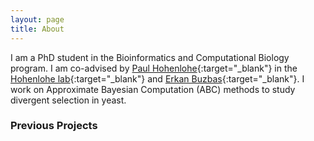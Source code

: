 ```yaml
---
layout: page
title: About
---
```


I am a PhD student in the Bioinformatics and Computational Biology program. 
I am co-advised by [Paul Hohenlohe](https://www.uidaho.edu/sci/biology/people/faculty/hohenlohe){:target="_blank"} in the
[Hohenlohe lab](http://hohenlohelab.github.io/){:target="_blank"} and [Erkan Buzbas](https://www.uidaho.edu/sci/stat/people/faculty/erkanb){:target="_blank"}. I work on Approximate Bayesian Computation (ABC) methods to study divergent selection in yeast. 


### Previous Projects ###






